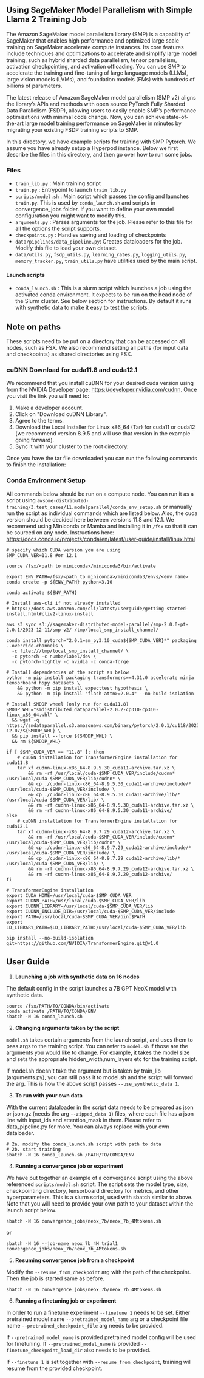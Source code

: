 ## Using SageMaker Model Parallelism with Simple Llama 2 Training Job
The Amazon SageMaker model parallelism library (SMP) is a capability of SageMaker that enables high performance and optimized large scale training on SageMaker accelerate compute instances. Its core features include techniques and optimizations to accelerate and simplify large model training, such as hybrid sharded data parallelism, tensor parallelism, activation checkpointing, and activation offloading. You can use SMP to accelerate the training and fine-tuning of large language models (LLMs), large vision models (LVMs), and foundation models (FMs) with hundreds of billions of parameters.

The latest release of Amazon SageMaker model parallelism (SMP v2) aligns the library’s APIs and methods with open source PyTorch Fully Sharded Data Parallelism (FSDP), allowing users to easily enable SMP’s performance optimizations with minimal code change. Now, you can achieve state-of-the-art large model training performance on SageMaker in minutes by migrating your existing FSDP training scripts to SMP.

In this directory, we have example scripts for training with SMP Pytorch. We assume you have already setup a Hyperpod instance. Below we first describe the files in this directory, and then go over how to run some jobs.

### Files
- `train_lib.py` : Main training script
- `train.py` : Entrypoint to launch `train_lib.py`
- `scripts/model.sh` : Main script which passes the config and launches `train.py`. This is used by `conda_launch.sh` and scripts in convergence_jobs folder. If you want to define your own model configuration you might want to modify this.
- `arguments.py` : Parses arguments for the job. Please refer to this file for all the options the script supports.
- `checkpoints.py` : Handles saving and loading of checkpoints
- `data/pipelines/data_pipeline.py`: Creates dataloaders for the job. Modify this file to load your own dataset.
-  `data/utils.py`, `fsdp_utils.py`, `learning_rates.py`, `logging_utils.py`, `memory_tracker.py`, `train_utils.py` have utilities used by the main script.

#### Launch scripts
- `conda_launch.sh` : This is a slurm script which launches a job using the activated conda environment. It expects to be run on the head node of the Slurm cluster. See below section for instructions. By default it runs with synthetic data to make it easy to test the scripts.

## Note on paths
These scripts need to be put on a directory that can be accessed on all nodes, such as FSX.
We also recommend setting all paths (for input data and checkpoints) as shared directories using FSX.

### cuDNN Download for cuda11.8 and cuda12.1
We recommend that you install cuDNN for your desired cuda version using from the NVIDIA Developer page: https://developer.nvidia.com/cudnn. Once you visit the link you will need to:
1. Make a developer account.
2. Click on "Download cuDNN Library".
3. Agree to the terms.
4. Download the Local Installer for Linux x86_64 (Tar) for cuda11 or cuda12 (we recommend version 8.9.5 and will use that version in the example going forward).
4. Sync it with your cluster to the root directory. 

Once you have the tar file downloaded you can run the following commands to finish the installation:

### Conda Environment Setup
All commands below should be run on a compute node. You can run it as a script using ```awsome-distributed-training/3.test_cases/11.modelparallel/conda_env_setup.sh``` or manually run the script as individual commands which are listed below. Also, the cuda version should be decided here between versions 11.8 and 12.1. We recommend using Miniconda or Mamba and installing it in `/fsx` so that it can be sourced on any node. Instructions here: https://docs.conda.io/projects/conda/en/latest/user-guide/install/linux.html

```
# specify which CUDA version you are using
SMP_CUDA_VER=11.8 #or 12.1

source /fsx/<path to miniconda>/miniconda3/bin/activate

export ENV_PATH=/fsx/<path to miniconda>/miniconda3/envs/<env name>
conda create -p ${ENV_PATH} python=3.10

conda activate ${ENV_PATH}

# Install aws-cli if not already installed
# https://docs.aws.amazon.com/cli/latest/userguide/getting-started-install.html#cliv2-linux-install

aws s3 sync s3://sagemaker-distributed-model-parallel/smp-2.0.0-pt-2.0.1/2023-12-11/smp-v2/ /tmp/local_smp_install_channel/

conda install pytorch="2.0.1=sm_py3.10_cuda${SMP_CUDA_VER}*" packaging --override-channels \
  -c file:///tmp/local_smp_install_channel/ \
  -c pytorch -c numba/label/dev \
  -c pytorch-nightly -c nvidia -c conda-forge

# Install dependencies of the script as below
python -m pip install packaging transformers==4.31.0 accelerate ninja tensorboard h5py datasets \
    && python -m pip install expecttest hypothesis \
    && python -m pip install "flash-attn>=2.0.4" --no-build-isolation

# Install SMDDP wheel (only run for cuda11.8)
SMDDP_WHL="smdistributed_dataparallel-2.0.2-cp310-cp310-linux_x86_64.whl" \
  && wget -q https://smdataparallel.s3.amazonaws.com/binary/pytorch/2.0.1/cu118/2023-12-07/${SMDDP_WHL} \
  && pip install --force ${SMDDP_WHL} \
  && rm ${SMDDP_WHL}

if [ $SMP_CUDA_VER == "11.8" ]; then
    # cuDNN installation for TransformerEngine installation for cuda11.8
    tar xf cudnn-linux-x86_64-8.9.5.30_cuda11-archive.tar.xz \
        && rm -rf /usr/local/cuda-$SMP_CUDA_VER/include/cudnn* /usr/local/cuda-$SMP_CUDA_VER/lib/cudnn* \
        && cp ./cudnn-linux-x86_64-8.9.5.30_cuda11-archive/include/* /usr/local/cuda-$SMP_CUDA_VER/include/ \
        && cp ./cudnn-linux-x86_64-8.9.5.30_cuda11-archive/lib/* /usr/local/cuda-$SMP_CUDA_VER/lib/ \
        && rm -rf cudnn-linux-x86_64-8.9.5.30_cuda11-archive.tar.xz \
        && rm -rf cudnn-linux-x86_64-8.9.5.30_cuda11-archive/
else
    # cuDNN installation for TransformerEngine installation for cuda12.1
    tar xf cudnn-linux-x86_64-8.9.7.29_cuda12-archive.tar.xz \
        && rm -rf /usr/local/cuda-$SMP_CUDA_VER/include/cudnn* /usr/local/cuda-$SMP_CUDA_VER/lib/cudnn* \
        && cp ./cudnn-linux-x86_64-8.9.7.29_cuda12-archive/include/* /usr/local/cuda-$SMP_CUDA_VER/include/ \
        && cp ./cudnn-linux-x86_64-8.9.7.29_cuda12-archive/lib/* /usr/local/cuda-$SMP_CUDA_VER/lib/ \
        && rm -rf cudnn-linux-x86_64-8.9.7.29_cuda12-archive.tar.xz \
        && rm -rf cudnn-linux-x86_64-8.9.7.29_cuda12-archive/
fi

# TransformerEngine installation
export CUDA_HOME=/usr/local/cuda-$SMP_CUDA_VER
export CUDNN_PATH=/usr/local/cuda-$SMP_CUDA_VER/lib
export CUDNN_LIBRARY=/usr/local/cuda-$SMP_CUDA_VER/lib
export CUDNN_INCLUDE_DIR=/usr/local/cuda-$SMP_CUDA_VER/include
export PATH=/usr/local/cuda-$SMP_CUDA_VER/bin:$PATH
export LD_LIBRARY_PATH=$LD_LIBRARY_PATH:/usr/local/cuda-$SMP_CUDA_VER/lib

pip install --no-build-isolation git+https://github.com/NVIDIA/TransformerEngine.git@v1.0
```

## User Guide
1. **Launching a job with synthetic data on 16 nodes**

The default config in the script launches a 7B GPT NeoX model with synthetic data.
```
source /fsx/PATH/TO/CONDA/bin/activate
conda activate /PATH/TO/CONDA/ENV
sbatch -N 16 conda_launch.sh
```

2. **Changing arguments taken by the script**

`model.sh` takes certain arguments from the launch script, and uses them to pass args to the training script. You can refer to `model.sh` if those are the arguments you would like to change. For example, it takes the model size and sets the appropriate hidden_width,num_layers etc for the training script.

If model.sh doesn't take the argument but is taken by train_lib (arguments.py), you can still pass it to model.sh and the script will forward the arg. This is how the above script passes `--use_synthetic_data 1`.

3. **To run with your own data**

With the current dataloader in the script data needs to be prepared as json or json.gz (needs the arg  `--zipped_data 1`) files, where each file has a json line with input_ids and attention_mask in them. Please refer to data_pipeline.py for more. You can always replace with your own dataloader.
```
# 2a. modify the conda_launch.sh script with path to data
# 2b. start training
sbatch -N 16 conda_launch.sh /PATH/TO/CONDA/ENV
```

4. **Running a convergence job or experiment**

We have put together an example of a convergence script using the above referenced `scripts/model.sh` script. The script sets the model type, size, checkpointing directory, tensorboard directory for metrics, and other hyperparameters. This is a slurm script, used with sbatch similar to above.  Note that you will need to provide your own path to your dataset within the launch script below.

```
sbatch -N 16 convergence_jobs/neox_7b/neox_7b_4Mtokens.sh
```
or
```
sbatch -N 16 --job-name neox_7b_4M_trial1 convergence_jobs/neox_7b/neox_7b_4Mtokens.sh
```

5. **Resuming convergence job from a checkpoint**

Modify the `--resume_from_checkpoint` arg with the path of the checkpoint. Then the job is started same as before.
```
sbatch -N 16 convergence_jobs/neox_7b/neox_7b_4Mtokens.sh
```

6. **Running a finetuning job or experiment**

In order to run a finetune experiment `--finetune 1` needs to be set. Either pretrained model name `--pretrained_model_name` arg or a checkpoint file name `--pretrained_checkpoint_file` arg needs to be provided.

If `--pretrained_model_name` is provided pretrained model config will be used for finetuning. If `--pretrained_model_name` is provided `--finetune_checkpoint_load_dir` also needs to be provided.

If `--finetune 1`  is set together with `--resume_from_checkpoint`, training will resume from the provided checkpoint.
